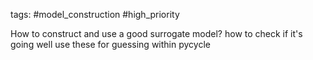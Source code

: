 tags: #model_construction #high_priority 

How to construct and use a good surrogate model?
how to check if it's going well
use these for guessing within pycycle

